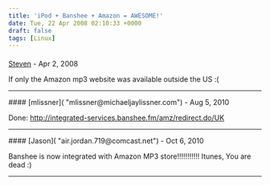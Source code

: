 ```yaml
---
title: 'iPod + Banshee + Amazon = AWESOME!'
date: Tue, 22 Apr 2008 02:10:33 +0000
draft: false
tags: [Linux]
---
```



#### 
[Steven]( "steven.moix@axianet.ch") - <time datetime="2008-04-22 03:26:33">Apr 2, 2008</time>

If only the Amazon mp3 website was available outside the US :(
<hr />
#### 
[mlissner]( "mlissner@michaeljaylissner.com") - <time datetime="2010-08-06 18:26:21">Aug 5, 2010</time>

Done: http://integrated-services.banshee.fm/amz/redirect.do/UK
<hr />
#### 
[Jason]( "air.jordan.719@comcast.net") - <time datetime="2010-10-02 12:10:28">Oct 6, 2010</time>

Banshee is now integrated with Amazon MP3 store!!!!!!!!!!! Itunes, You are dead :)
<hr />
